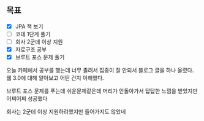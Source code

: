 ## 목표
- [x] JPA 책 보기
- [ ] 코테 1단계 풀기
- [ ] 회사 2군데 이상 지원
- [x] 자료구조 공부
- [x] 브루트 포스 문제 풀기

오늘 카페에서 공부를 했는데 너무 졸려서 집중이 잘 안되서 블로그 글을 하나 올렸다. 웹 3.0에 대해 알아보고 어떤 건지 이해했다.

브루트 포스 문제를 푸는데 쉬운문제같은데 머리가 안돌아가서 답답한 느낌을 받았지만 어찌어찌 성공했다 

회사는 2군데 이상 지원하려했지만 들어가지도 않았네 
